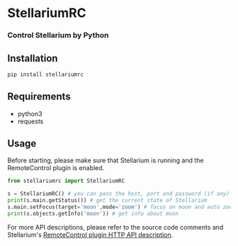 # StellariumRC

### Control Stellarium by Python

## Installation
```bash
pip install stellariumrc
```

## Requirements
* python3
* requests

## Usage
Before starting, please make sure that Stellarium is running and the RemoteControl plugin is enabled.
```python
from stellariumrc import StellariumRC

s = StellariumRC() # you can pass the host, port and password (if any) as parameters
print(s.main.getStatus()) # get the current state of Stellarium
s.main.setFocus(target='moon',mode='zoom') # focus on moon and auto zoom-in
print(s.objects.getInfo('moon')) # get info about moon
```

For more API descriptions, please refer to the source code comments and Stellarium's [RemoteControl plugin HTTP API description](https://stellarium.org/doc/0.20/remoteControlApi.html).